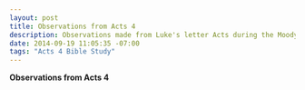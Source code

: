 ```yaml
---
layout: post
title: Observations from Acts 4
description: Observations made from Luke's letter Acts during the Moody Bible Study.
date: 2014-09-19 11:05:35 -07:00
tags: "Acts 4 Bible Study"
---
```


**Observations from Acts 4**

